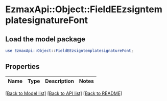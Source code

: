 # EzmaxApi::Object::FieldEEzsigntemplatesignatureFont

## Load the model package
```perl
use EzmaxApi::Object::FieldEEzsigntemplatesignatureFont;
```

## Properties
Name | Type | Description | Notes
------------ | ------------- | ------------- | -------------

[[Back to Model list]](../README.md#documentation-for-models) [[Back to API list]](../README.md#documentation-for-api-endpoints) [[Back to README]](../README.md)


